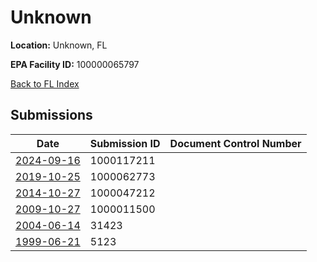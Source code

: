 # Unknown

**Location:** Unknown, FL

**EPA Facility ID:** 100000065797

[Back to FL Index](../../index.md)

## Submissions

| Date | Submission ID | Document Control Number |
|------|--------------|-------------------------|
| [2024-09-16](submissions/1000117211.md) | 1000117211 |  |
| [2019-10-25](submissions/1000062773.md) | 1000062773 |  |
| [2014-10-27](submissions/1000047212.md) | 1000047212 |  |
| [2009-10-27](submissions/1000011500.md) | 1000011500 |  |
| [2004-06-14](submissions/31423.md) | 31423 |  |
| [1999-06-21](submissions/5123.md) | 5123 |  |

